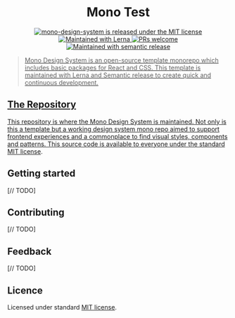 <h1 align="center">
  Mono Test
</h1>
<p align="center">
  <a href="https://github.com/richmccartney/mono-design-system/blob/main/LICENSE">
    <img src="https://img.shields.io/badge/license-MIT-green" alt="mono-design-system is released under the MIT license" />
  </a>
  <a href="https://lerna.js.org/">
    <img src="https://img.shields.io/badge/maintained%20with-lerna-cc00ff.svg" alt="Maintained with Lerna" />
  </a>
  <a href="https://github.com/richmccartney/mono-design-system/blob/main/.github/CONTRIBUTING.md">
    <img src="https://img.shields.io/badge/PRs-welcome-brightgreen.svg" alt="PRs welcome" />
  </a>
  <a href="https://github.com/semantic-release/semantic-release"><img src="https://img.shields.io/badge/%20%20%F0%9F%93%A6%F0%9F%9A%80-semantic--release-e10079.svg" alt="Maintained with semantic release"</a>
</p>

> Mono Design System is an open-source template monorepo which includes basic packages for
> React and CSS. This template is maintained with Lerna and Semantic release to
> create quick and continuous development.

## The Repository

This repository is where the Mono Design System is maintained. Not only is this a template but a working design system mono repo aimed to support frontend experiences and a commonplace to find visual styles, components and patterns. This source code is available to everyone under the standard [MIT license](https://github.com/richmccartney/mono-design-system/blob/main/LICENSE).

## Getting started

[// TODO]

## Contributing

[// TODO]

## Feedback

[// TODO]

## Licence

Licensed under standard [MIT license](https://github.com/richmccartney/mono-design-system/blob/main/LICENSE).

